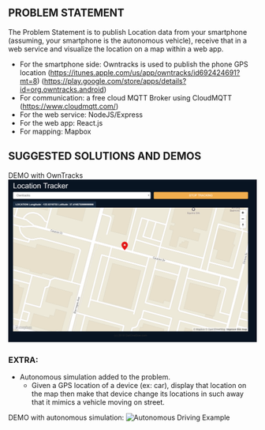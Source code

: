 ## PROBLEM STATEMENT
The Problem Statement is to publish Location data from your smartphone (assuming, your smartphone is the autonomous vehicle), receive that in a web service and visualize the location on a map within a web app.

- For the smartphone side: Owntracks is used to publish the phone GPS location (https://itunes.apple.com/us/app/owntracks/id692424691?mt=8) (https://play.google.com/store/apps/details?id=org.owntracks.android)
- For communication: a free cloud MQTT Broker using CloudMQTT (https://www.cloudmqtt.com/)
- For the web service: NodeJS/Express
- For the web app: React.js
- For mapping: Mapbox

## SUGGESTED SOLUTIONS AND DEMOS
DEMO with OwnTracks
![OwnTracks](./media/owntrack-demo.png)

### EXTRA:
- Autonomous simulation added to the problem.
  - Given a GPS location of a device (ex: car), display that location on the map then make that device change its locations in such away that it mimics a vehicle moving on street.
  
DEMO with autonomous simulation:
![Autonomous Driving Example](./media/demo.gif)
